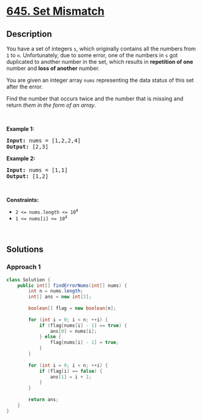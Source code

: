 # [645. Set Mismatch](https://leetcode.com/problems/set-mismatch)

## Description

<p>You have a set of integers <code>s</code>, which originally contains all the numbers from <code>1</code> to <code>n</code>. Unfortunately, due to some error, one of the numbers in <code>s</code> got duplicated to another number in the set, which results in <strong>repetition of one</strong> number and <strong>loss of another</strong> number.</p>

<p>You are given an integer array <code>nums</code> representing the data status of this set after the error.</p>

<p>Find the number that occurs twice and the number that is missing and return <em>them in the form of an array</em>.</p>
<p>&nbsp;</p>

<p><strong class="example">Example 1:</strong></p>
<pre>
<strong>Input:</strong> nums = [1,2,2,4]
<strong>Output:</strong> [2,3]
</pre>

<p><strong class="example">Example 2:</strong></p>
<pre>
<strong>Input:</strong> nums = [1,1]
<strong>Output:</strong> [1,2]
</pre>
<p>&nbsp;</p>

<p><strong>Constraints:</strong></p>
<ul>
    <li><code>2 &lt;= nums.length &lt;= 10<sup>4</sup></code></li>
    <li><code>1 &lt;= nums[i] &lt;= 10<sup>4</sup></code></li>
</ul>
<p>&nbsp;</p>

## Solutions

### **Approach 1**

```java
class Solution {
    public int[] findErrorNums(int[] nums) {
        int n = nums.length;
        int[] ans = new int[2];
        
        boolean[] flag = new boolean[n];
        
        for (int i = 0; i < n; ++i) {
            if (flag[nums[i] - 1] == true) {
                ans[0] = nums[i];
            } else {
                flag[nums[i] - 1] = true;
            }
        }
        
        for (int i = 0; i < n; ++i) {
            if (flag[i] == false) {
                ans[1] = i + 1;
            }
        }
        
        return ans;
    }
}
```

<!-- tabs:end -->